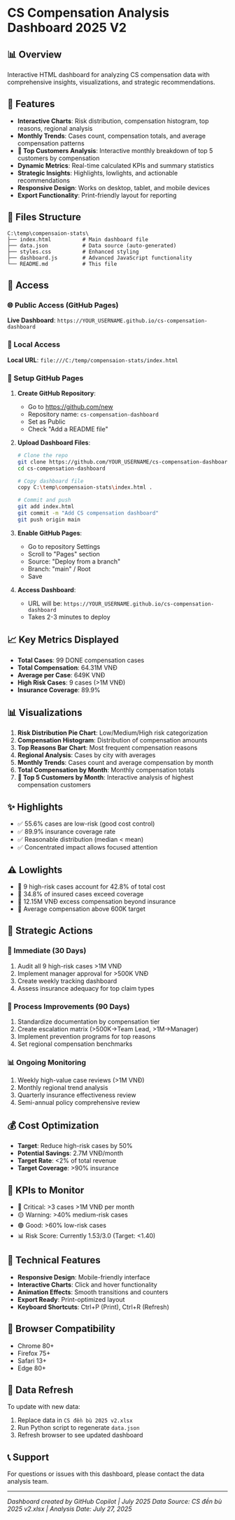 # CS Compensation Analysis Dashboard 2025 V2

## 📊 Overview
Interactive HTML dashboard for analyzing CS compensation data with comprehensive insights, visualizations, and strategic recommendations.

## 🚀 Features
- **Interactive Charts**: Risk distribution, compensation histogram, top reasons, regional analysis
- **Monthly Trends**: Cases count, compensation totals, and average compensation patterns
- **👥 Top Customers Analysis**: Interactive monthly breakdown of top 5 customers by compensation
- **Dynamic Metrics**: Real-time calculated KPIs and summary statistics
- **Strategic Insights**: Highlights, lowlights, and actionable recommendations
- **Responsive Design**: Works on desktop, tablet, and mobile devices
- **Export Functionality**: Print-friendly layout for reporting

## 📁 Files Structure
```
C:\temp\compensaion-stats\
├── index.html          # Main dashboard file
├── data.json           # Data source (auto-generated)
├── styles.css          # Enhanced styling
├── dashboard.js        # Advanced JavaScript functionality
└── README.md           # This file
```

## 🔗 Access

### 🌐 Public Access (GitHub Pages)
**Live Dashboard**: `https://YOUR_USERNAME.github.io/cs-compensation-dashboard`

### 📱 Local Access
**Local URL**: `file:///C:/temp/compensaion-stats/index.html`

### 🚀 Setup GitHub Pages
1. **Create GitHub Repository**:
   - Go to https://github.com/new
   - Repository name: `cs-compensation-dashboard`
   - Set as Public
   - Check "Add a README file"

2. **Upload Dashboard Files**:
   ```bash
   # Clone the repo
   git clone https://github.com/YOUR_USERNAME/cs-compensation-dashboard.git
   cd cs-compensation-dashboard
   
   # Copy dashboard file
   copy C:\temp\compensaion-stats\index.html .
   
   # Commit and push
   git add index.html
   git commit -m "Add CS compensation dashboard"
   git push origin main
   ```

3. **Enable GitHub Pages**:
   - Go to repository Settings
   - Scroll to "Pages" section
   - Source: "Deploy from a branch"
   - Branch: "main" / Root
   - Save

4. **Access Dashboard**:
   - URL will be: `https://YOUR_USERNAME.github.io/cs-compensation-dashboard`
   - Takes 2-3 minutes to deploy

## 📈 Key Metrics Displayed
- **Total Cases**: 99 DONE compensation cases
- **Total Compensation**: 64.31M VNĐ
- **Average per Case**: 649K VNĐ
- **High Risk Cases**: 9 cases (>1M VNĐ)
- **Insurance Coverage**: 89.9%

## 📊 Visualizations
1. **Risk Distribution Pie Chart**: Low/Medium/High risk categorization
2. **Compensation Histogram**: Distribution of compensation amounts
3. **Top Reasons Bar Chart**: Most frequent compensation reasons
4. **Regional Analysis**: Cases by city with averages
5. **Monthly Trends**: Cases count and average compensation by month
6. **Total Compensation by Month**: Monthly compensation totals
7. **👥 Top 5 Customers by Month**: Interactive analysis of highest compensation customers

## ✨ Highlights
- ✅ 55.6% cases are low-risk (good cost control)
- ✅ 89.9% insurance coverage rate
- ✅ Reasonable distribution (median < mean)
- ✅ Concentrated impact allows focused attention

## ⚠️ Lowlights
- 🚨 9 high-risk cases account for 42.8% of total cost
- 🚨 34.8% of insured cases exceed coverage
- 🚨 12.15M VNĐ excess compensation beyond insurance
- 🚨 Average compensation above 600K target

## 🚀 Strategic Actions

### 🎯 Immediate (30 Days)
1. Audit all 9 high-risk cases >1M VNĐ
2. Implement manager approval for >500K VNĐ
3. Create weekly tracking dashboard
4. Assess insurance adequacy for top claim types

### 🔧 Process Improvements (90 Days)
1. Standardize documentation by compensation tier
2. Create escalation matrix (>500K→Team Lead, >1M→Manager)
3. Implement prevention programs for top reasons
4. Set regional compensation benchmarks

### 📊 Ongoing Monitoring
1. Weekly high-value case reviews (>1M VNĐ)
2. Monthly regional trend analysis
3. Quarterly insurance effectiveness review
4. Semi-annual policy comprehensive review

## 💰 Cost Optimization
- **Target**: Reduce high-risk cases by 50%
- **Potential Savings**: 2.7M VNĐ/month
- **Target Rate**: <2% of total revenue
- **Target Coverage**: >90% insurance

## 🎯 KPIs to Monitor
- 🔴 Critical: >3 cases >1M VNĐ per month
- 🟡 Warning: >40% medium-risk cases
- 🟢 Good: >60% low-risk cases
- 📊 Risk Score: Currently 1.53/3.0 (Target: <1.40)

## 🔧 Technical Features
- **Responsive Design**: Mobile-friendly interface
- **Interactive Charts**: Click and hover functionality
- **Animation Effects**: Smooth transitions and counters
- **Export Ready**: Print-optimized layout
- **Keyboard Shortcuts**: Ctrl+P (Print), Ctrl+R (Refresh)

## 📱 Browser Compatibility
- Chrome 80+
- Firefox 75+
- Safari 13+
- Edge 80+

## 🔄 Data Refresh
To update with new data:
1. Replace data in `CS đền bù 2025 v2.xlsx`
2. Run Python script to regenerate `data.json`
3. Refresh browser to see updated dashboard

## 📞 Support
For questions or issues with this dashboard, please contact the data analysis team.

---
*Dashboard created by GitHub Copilot | July 2025*
*Data Source: CS đền bù 2025 v2.xlsx | Analysis Date: July 27, 2025*
